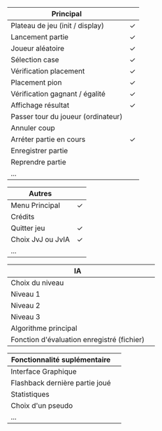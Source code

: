 | Principal                                     |   |
| --------------------------------------------- | - |
| Plateau de jeu (init / display)               | ✓ |
| Lancement partie                              | ✓ |
| Joueur aléatoire                              | ✓ |
| Sélection case                                | ✓ |
| Vérification placement                        | ✓ |
| Placement pion                                | ✓ |
| Vérification gagnant / égalité                | ✓ |
| Affichage résultat                            | ✓ |
| Passer tour du joueur (ordinateur)            |   |
| Annuler coup                                  |   |
| Arréter partie en cours                       | ✓ |
| Enregistrer partie                            |   |
| Reprendre partie                              |   |
| ...                                           |   |


| Autres                                        |   |
| --------------------------------------------- | - |
| Menu Principal                                | ✓ |
| Crédits                                       |   |
| Quitter jeu                                   | ✓ |
| Choix JvJ ou JvIA                             | ✓ |
| ...                                           |   |


| IA                                            |   |
| --------------------------------------------- | - |
| Choix du niveau                               |   |
| Niveau 1                                      |   |
| Niveau 2                                      |   |
| Niveau 3                                      |   |
| Algorithme principal                          |   |
| Fonction d'évaluation enregistré (fichier)    |   |


| Fonctionnalité suplémentaire                  |   |
| --------------------------------------------- | - |
| Interface Graphique                           |   |
| Flashback dernière partie joué                |   |
| Statistiques                                  |   |
| Choix d'un pseudo                             |   |
| ...                                           |   |